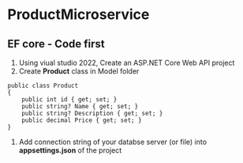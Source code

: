 # ProductMicroservice
## EF core - Code first
1. Using viual studio 2022, Create an ASP.NET Core Web API project
1. Create **Product** class in Model folder

```
public class Product
{
    public int id { get; set; }
    public string? Name { get; set; }
    public string? Description { get; set; }
    public decimal Price { get; set; }
}
```
1. Add connection string of your databse server (or file) into  **appsettings.json** of the project
